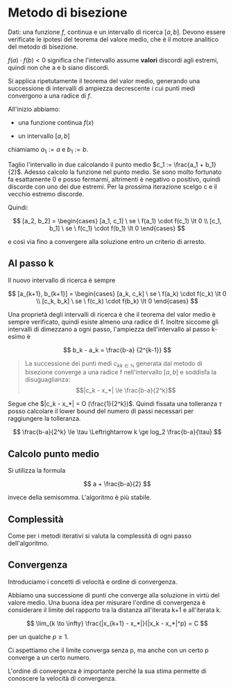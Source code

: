 # Metodo di bisezione

Dati: una funzione $f$, continua e un intervallo di ricerca $[a,b]$. Devono essere verificate le ipotesi del teorema
del valore medio, che è il motore analitico del metodo di bisezione.

$f(a) \cdot f(b) \lt 0$ significa che l'intervallo assume **valori** discordi agli estremi, quindi non che a e b siano
discordi.

Si applica ripetutamente il teorema del valor medio, generando una successione di intervalli di ampiezza decrescente i
cui punti medi convergono a una radice di $f$.

All'inizio abbiamo:

- una funzione continua $f(x)$

- un intervallo $[a,b]$

chiamiamo $a_1 := a$ e $b_1 := b$.

Taglio l'intervallo in due calcolando il punto medio $c_1 := \frac{a_1 + b_1}{2}$. Adesso calcolo la funzione nel punto
medio. Se sono molto fortunato fa esattamente 0 e posso fermarmi, altrimenti è negativo o positivo, quindi discorde con
uno dei due estremi. Per la prossima iterazione scelgo c e il vecchio estremo discorde.

Quindi:

$$
[a_2, b_2] =
\begin{cases}
[a_1, c_1] \ se \ f(a_1) \cdot f(c_1) \lt 0 \\
[c_1, b_1] \ se \ f(c_1) \cdot f(b_1) \lt 0
\end{cases}
$$

e così via fino a convergere alla soluzione entro un criterio di arresto.

## Al passo k

Il nuovo intervallo di ricerca è sempre

$$
[a_{k+1}, b_{k+1}] =
\begin{cases}
[a_k, c_k] \ se \ f(a_k) \cdot f(c_k) \lt 0 \\
[c_k, b_k] \ se \ f(c_k) \cdot f(b_k) \lt 0
\end{cases}
$$

Una proprietà degli intervalli di ricerca è che il teorema del valor medio è sempre verificato, quindi esiste almeno
una radice di f. Inoltre siccome gli intervalli di dimezzano a ogni passo, l'ampiezza dell'intervallo al passo k-esimo è

$$
b_k - a_k = \frac{b-a} {2^{k-1}}
$$

> La successione dei punti medi ${c_k}_{k \in \mathbb N}$ generata dal metodo di bisezione converge a una radice f
> nell'intervallo $[a,b]$ e soddisfa la disuguaglianza:
> $$|c_k - x_*| \le \frac{b-a}{2^k}$$

Segue che $|c_k - x_*| = O (\frac{1}{2^k})$. Quindi fissata una tolleranza $\tau$ posso calcolare il lower bound del
numero di passi necessari per raggiungere la tolleranza.

$$
\frac{b-a}{2^k} \le \tau \Leftrightarrow k \ge log_2 \frac{b-a}{\tau} 
$$

## Calcolo punto medio

Si utilizza la formula

$$
a + \frac{b-a}{2}
$$

invece della semisomma. L'algoritmo è più stabile.

## Complessità

Come per i metodi iterativi si valuta la complessità di ogni passo dell'algoritmo.

## Convergenza

Introduciamo i concetti di velocità e ordine di convergenza.

Abbiamo una successione di punti che converge alla soluzione in virtù del valore medio.
Una buona idea per misurare l'ordine di convergenza è considerare il limite del rapporto tra la distanza all'iterata
k+1 e all'iterata k.

$$
\lim_{k \to \infty} \frac{|x_{k+1} - x_*|}{|x_k - x_*|^p} = C
$$

per un qualche $p \ge 1$.

Ci aspettiamo che il limite converga senza p, ma anche con un certo p converge a un certo numero.

L'ordine di convergenza è importante perché la sua stima permette di conoscere la velocità di convergenza.
